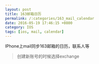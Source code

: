 ```yaml
---
layout: post
title: 163邮箱日历
permalink: /:categories/163_mail_calendar
date: 2016-05-19 17:46:15 +0800
category: IOS
tags: [ios, mail, calendar]
---
```


IPhone上mail同步163邮箱的日历，联系人等

> 创建新账号的时候选择exchange
